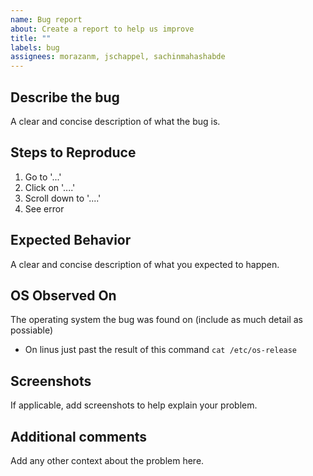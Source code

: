 ```yaml
---
name: Bug report
about: Create a report to help us improve
title: ""
labels: bug
assignees: morazanm, jschappel, sachinmahashabde
---
```


## Describe the bug
A clear and concise description of what the bug is.

## Steps to Reproduce
1) Go to '...'
2) Click on '....'
3) Scroll down to '....'
4) See error

## Expected Behavior
A clear and concise description of what you expected to happen.

## OS Observed On
The operating system the bug was found on (include as much detail as possiable)
- On linus just past the result of this command `cat /etc/os-release`

## Screenshots
If applicable, add screenshots to help explain your problem.

## Additional comments
Add any other context about the problem here.
